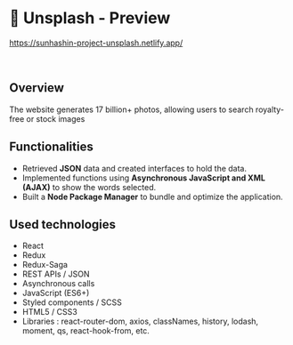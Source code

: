 # :love_letter: Unsplash - Preview
<https://sunhashin-project-unsplash.netlify.app/>

<br>

## Overview
The website generates 17 billion+ photos, allowing users to search royalty-free or stock images

## Functionalities
* Retrieved **JSON** data and created interfaces to hold the data.<br>
* Implemented functions using **Asynchronous JavaScript and XML (AJAX)** to show the words selected.<br>
* Built a **Node Package Manager** to bundle and optimize the application.


## Used technologies
- React
- Redux
- Redux-Saga
- REST APIs / JSON
- Asynchronous calls
- JavaScript (ES6+)
- Styled components / SCSS
- HTML5 / CSS3
- Libraries : react-router-dom, axios, classNames, history, lodash, moment, qs, react-hook-from, etc.
